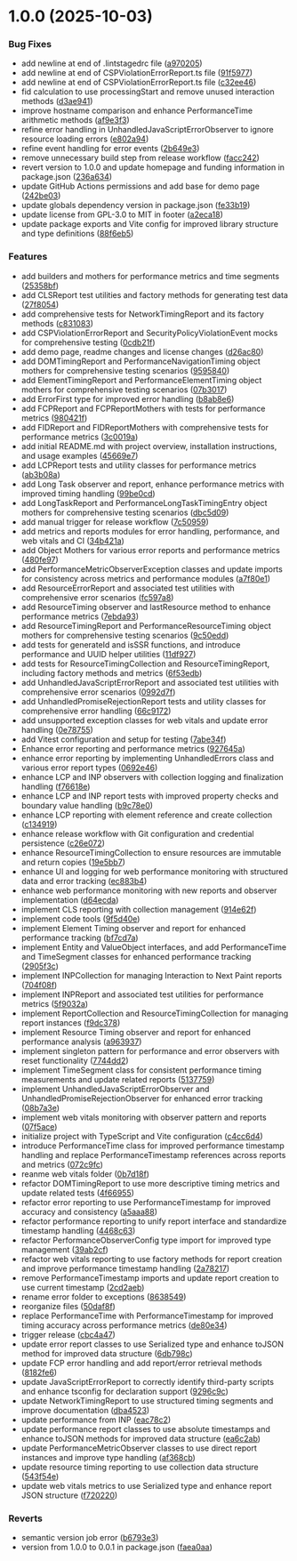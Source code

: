 # 1.0.0 (2025-10-03)


### Bug Fixes

* add newline at end of .lintstagedrc file ([a970205](https://github.com/Cefo14/rumora/commit/a970205174a1f59a449aa94080afdfacbaebf5cc))
* add newline at end of CSPViolationErrorReport.ts file ([91f5977](https://github.com/Cefo14/rumora/commit/91f59776f2e8506359388da99f06bc845d8697f2))
* add newline at end of CSPViolationErrorReport.ts file ([c32ee46](https://github.com/Cefo14/rumora/commit/c32ee46936d7ef80188ea9ece390e23fed11de17))
* fid calculation to use processingStart and remove unused interaction methods ([d3ae941](https://github.com/Cefo14/rumora/commit/d3ae941d311a069824ea4972f5ea1fe3d71f5276))
* improve hostname comparison and enhance PerformanceTime arithmetic methods ([af9e3f3](https://github.com/Cefo14/rumora/commit/af9e3f3f78d57de3494e3386b5a39223346da221))
* refine error handling in UnhandledJavaScriptErrorObserver to ignore resource loading errors ([e802a94](https://github.com/Cefo14/rumora/commit/e802a9484505c04889e75f48e4c0096a80231c23))
* refine event handling for error events ([2b649e3](https://github.com/Cefo14/rumora/commit/2b649e37b91833ae6eaee19841c1145c34c3ffde))
* remove unnecessary build step from release workflow ([facc242](https://github.com/Cefo14/rumora/commit/facc242d2d73dbf637f47a907de21bc2d7dcba58))
* revert version to 1.0.0 and update homepage and funding information in package.json ([236a634](https://github.com/Cefo14/rumora/commit/236a634abed7e09546534352e80d336770191c14))
* update GitHub Actions permissions and  add base for demo page ([242be03](https://github.com/Cefo14/rumora/commit/242be03556f94c156d321ec4b78a504e0e78b831))
* update globals dependency version in package.json ([fe33b19](https://github.com/Cefo14/rumora/commit/fe33b191e65186e9b5cfcbd2541193a3bc11384e))
* update license from GPL-3.0 to MIT in footer ([a2eca18](https://github.com/Cefo14/rumora/commit/a2eca18dbc169c3c9416db7c2c167fdcc5e4b910))
* update package exports and Vite config for improved library structure and type definitions ([88f6eb5](https://github.com/Cefo14/rumora/commit/88f6eb55fad0b259209e9ca231f2598cd4438d4b))


### Features

* add builders and mothers for performance metrics and time segments ([25358bf](https://github.com/Cefo14/rumora/commit/25358bf09d2fa82e46f93a0a452f7596ca75daed))
* add CLSReport test utilities and factory methods for generating test data ([27f8054](https://github.com/Cefo14/rumora/commit/27f8054a43026fd3d9bde7dd8cea4e12135af134))
* add comprehensive tests for NetworkTimingReport and its factory methods ([c831083](https://github.com/Cefo14/rumora/commit/c8310835771ebaf4f247f715953eee9b436e7ea3))
* add CSPViolationErrorReport and SecurityPolicyViolationEvent mocks for comprehensive testing ([0cdb21f](https://github.com/Cefo14/rumora/commit/0cdb21f79b9ef3082f4556c7e9d1b849b05ae311))
* add demo page, readme changes and license changes ([d26ac80](https://github.com/Cefo14/rumora/commit/d26ac80ade16d746e02ebdeb79d3268eece00491))
* add DOMTimingReport and PerformanceNavigationTiming object mothers for comprehensive testing scenarios ([9595840](https://github.com/Cefo14/rumora/commit/9595840ea647063a90088050cd5c8c1ad59b7bb5))
* add ElementTimingReport and PerformanceElementTiming object mothers for comprehensive testing scenarios ([07b3017](https://github.com/Cefo14/rumora/commit/07b30170c9db404352d799e7bdc5c635ae29f398))
* add ErrorFirst type for improved error handling ([b8ab8e6](https://github.com/Cefo14/rumora/commit/b8ab8e6d571ba8eee7e2f3138d70ef9b0ff6d2fa))
* add FCPReport and FCPReportMothers with tests for performance metrics ([980421f](https://github.com/Cefo14/rumora/commit/980421f436c4ec7ed679cf897a44c89fc003c569))
* add FIDReport and FIDReportMothers with comprehensive tests for performance metrics ([3c0019a](https://github.com/Cefo14/rumora/commit/3c0019a7d362a18c8cdca47e6525697f6b370af0))
* add initial README.md with project overview, installation instructions, and usage examples ([45669e7](https://github.com/Cefo14/rumora/commit/45669e7438700b3cb9bbbc2bc4209fb265bada20))
* add LCPReport tests and utility classes for performance metrics ([ab3b08a](https://github.com/Cefo14/rumora/commit/ab3b08a35760193cc6f45507405dd412e360282b))
* add Long Task observer and report, enhance performance metrics with improved timing handling ([99be0cd](https://github.com/Cefo14/rumora/commit/99be0cd0e54c11936c4e3a85567e8ca5e785e366))
* add LongTaskReport and PerformanceLongTaskTimingEntry object mothers for comprehensive testing scenarios ([dbc5d09](https://github.com/Cefo14/rumora/commit/dbc5d095bc15dd67104b90e993d36a453c9e64cc))
* add manual trigger for release workflow ([7c50959](https://github.com/Cefo14/rumora/commit/7c50959d645a18c1637279348f6aa0804ea6f593))
* add metrics and reports modules for error handling, performance, and web vitals and CI ([34b421a](https://github.com/Cefo14/rumora/commit/34b421a31392ddc398f4bb35c397980d202df192))
* add Object Mothers for various error reports and performance metrics ([480fe97](https://github.com/Cefo14/rumora/commit/480fe97f7c242ae42fe12be17eba6b2a6d2f9c9b))
* add PerformanceMetricObserverException classes and update imports for consistency across metrics and performance modules ([a7f80e1](https://github.com/Cefo14/rumora/commit/a7f80e133d3a0b91f724b1bf813064ed0a125eb6))
* add ResourceErrorReport and associated test utilities with comprehensive error scenarios ([fc597a8](https://github.com/Cefo14/rumora/commit/fc597a86066f5c7d2b7ef8ae2765821cf6013fe9))
* add ResourceTiming observer and lastResource method to enhance performance metrics ([7ebda93](https://github.com/Cefo14/rumora/commit/7ebda939f893ccfcc4e02bc8b7aaf475c96c0e1b))
* add ResourceTimingReport and PerformanceResourceTiming object mothers for comprehensive testing scenarios ([9c50edd](https://github.com/Cefo14/rumora/commit/9c50edd55c86c7d5a4ff3d2ad5f8cefe23653152))
* add tests for generateId and isSSR functions, and introduce performance and UUID helper utilities ([11df927](https://github.com/Cefo14/rumora/commit/11df9272a8ddeee037c707c58750df6e46220261))
* add tests for ResourceTimingCollection and ResourceTimingReport, including factory methods and metrics ([6f53edb](https://github.com/Cefo14/rumora/commit/6f53edb36d65069012405e1ae142d358923e3539))
* add UnhandledJavaScriptErrorReport and associated test utilities with comprehensive error scenarios ([0992d7f](https://github.com/Cefo14/rumora/commit/0992d7ff8908e3055648911a270cf1952c45d30c))
* add UnhandledPromiseRejectionReport tests and utility classes for comprehensive error handling ([66c9172](https://github.com/Cefo14/rumora/commit/66c9172e4756f717b245c1ad5f61875257d07d5e))
* add unsupported exception classes for web vitals and update error handling ([0e78755](https://github.com/Cefo14/rumora/commit/0e78755d711fb6c7c42dd86de38f0ff6a8d8f213))
* add Vitest configuration and setup for testing ([7abe34f](https://github.com/Cefo14/rumora/commit/7abe34f1102260777f9a47925d2c2bf8408428c9))
* Enhance error reporting and performance metrics ([927645a](https://github.com/Cefo14/rumora/commit/927645af5f0295410f2d01281ff54ee77a46f03b))
* enhance error reporting by implementing UnhandledErrors class and various error report types ([0692e46](https://github.com/Cefo14/rumora/commit/0692e461f5a1f719adfc06cc115833c991fce4be))
* enhance LCP and INP observers with collection logging and finalization handling ([f76618e](https://github.com/Cefo14/rumora/commit/f76618ee1da7b1d2e414ddc55cacbaa285b3c922))
* enhance LCP and INP report tests with improved property checks and boundary value handling ([b9c78e0](https://github.com/Cefo14/rumora/commit/b9c78e03f61516ea108fc21180b18521fd98ef80))
* enhance LCP reporting with element reference and create collection ([c134919](https://github.com/Cefo14/rumora/commit/c134919520a6b63e83754649a9016814298f9773))
* enhance release workflow with Git configuration and credential persistence ([c26e072](https://github.com/Cefo14/rumora/commit/c26e072c01ae186acb90ce35e8a520a2fd4eba3b))
* enhance ResourceTimingCollection to ensure resources are immutable and return copies ([19e5bb7](https://github.com/Cefo14/rumora/commit/19e5bb7081b134354c82037c860143bc4846b9e3))
* enhance UI and logging for web performance monitoring with structured data and error tracking ([ec883b4](https://github.com/Cefo14/rumora/commit/ec883b40ec58a3c9a930e5a5199bf070f37f7834))
* enhance web performance monitoring with new reports and observer implementation ([d64ecda](https://github.com/Cefo14/rumora/commit/d64ecda7a24532df787cc360f64f1e2395ba5311))
* implement CLS reporting with collection management ([914e62f](https://github.com/Cefo14/rumora/commit/914e62f6c3c899e02a15ae8a60d2e253aab8a797))
* implement code tools ([9f5d40e](https://github.com/Cefo14/rumora/commit/9f5d40e021bc678d694476a48bdb3c1d44cbaa14))
* implement Element Timing observer and report for enhanced performance tracking ([bf7cd7a](https://github.com/Cefo14/rumora/commit/bf7cd7a9d2e629053eba37d06a65317b5a6537ad))
* implement Entity and ValueObject interfaces, and add PerformanceTime and TimeSegment classes for enhanced performance tracking ([2905f3c](https://github.com/Cefo14/rumora/commit/2905f3cc8e575c82fafb1aba9f5377f2c34d96c5))
* implement INPCollection for managing Interaction to Next Paint reports ([704f08f](https://github.com/Cefo14/rumora/commit/704f08f0c9f4027a490623ff0594ea124319d428))
* implement INPReport and associated test utilities for performance metrics ([5f9032a](https://github.com/Cefo14/rumora/commit/5f9032a990badcd4b1180407d0266440c71f636b))
* implement ReportCollection and ResourceTimingCollection for managing report instances ([f9dc378](https://github.com/Cefo14/rumora/commit/f9dc378d2c30204ff20441b6059e3977f9816d86))
* implement Resource Timing observer and report for enhanced performance analysis ([a963937](https://github.com/Cefo14/rumora/commit/a9639372976dce6b75aebd2b98cc1f37a91bea5a))
* implement singleton pattern for performance and error observers with reset functionality ([7744dd2](https://github.com/Cefo14/rumora/commit/7744dd25b7a0209b3143e1337485b98c200eef30))
* implement TimeSegment class for consistent performance timing measurements and update related reports ([5137759](https://github.com/Cefo14/rumora/commit/51377599337f33dd2c2c127f2eaccd5cc8030ad5))
* implement UnhandledJavaScriptErrorObserver and UnhandledPromiseRejectionObserver for enhanced error tracking ([08b7a3e](https://github.com/Cefo14/rumora/commit/08b7a3e359c949b80e26ec31da804459aa1caf41))
* implement web vitals monitoring with observer pattern and reports ([07f5ace](https://github.com/Cefo14/rumora/commit/07f5acedd0d8d9b1c9858230235bc6f88a46df53))
* initialize project with TypeScript and Vite configuration ([c4cc6d4](https://github.com/Cefo14/rumora/commit/c4cc6d48b5d163bb91e7882ac694ce74fba48219))
* introduce PerformanceTime class for improved performance timestamp handling and replace PerformanceTimestamp references across reports and metrics ([072c9fc](https://github.com/Cefo14/rumora/commit/072c9fc4ae82648e1903aa6e1812878a34758afe))
* reanme web vitals folder ([0b7d18f](https://github.com/Cefo14/rumora/commit/0b7d18f83c8dcdb60f00ceec673585067b607946))
* refactor DOMTimingReport to use more descriptive timing metrics and update related tests ([4f66955](https://github.com/Cefo14/rumora/commit/4f6695504882101d471e295aa5e85d086cdf67f7))
* refactor error reporting to use PerformanceTimestamp for improved accuracy and consistency ([a5aaa88](https://github.com/Cefo14/rumora/commit/a5aaa88b8cbb20045b01c1414d2ef938b103d7ea))
* refactor performance reporting to unify report interface and standardize timestamp handling ([4468c63](https://github.com/Cefo14/rumora/commit/4468c634c2fbfd06a27f6c50e7c1edd9757134b1))
* refactor PerformanceObserverConfig type import for improved type management ([39ab2cf](https://github.com/Cefo14/rumora/commit/39ab2cfa24c976ce7ad1b6f98ca6b7371c767091))
* refactor web vitals reporting to use factory methods for report creation and improve performance timestamp handling ([2a78217](https://github.com/Cefo14/rumora/commit/2a78217f62cb8dfd98544d6b34fbcb70fe44149b))
* remove PerformanceTimestamp imports and update report creation to use current timestamp ([2cd2aeb](https://github.com/Cefo14/rumora/commit/2cd2aebd286202875e54203abd5d09da57dabe4b))
* rename error folder to exceptions ([8638549](https://github.com/Cefo14/rumora/commit/863854954ca6f43ac1bfeba4d04634a249a6e888))
* reorganize files ([50daf8f](https://github.com/Cefo14/rumora/commit/50daf8fbce681fa3158323cf7a0e73995bbbca50))
* replace PerformanceTime with PerformanceTimestamp for improved timing accuracy across performance metrics ([de80e34](https://github.com/Cefo14/rumora/commit/de80e34e9033fee76de89e5df239bc13c7cc075a))
* trigger release ([cbc4a47](https://github.com/Cefo14/rumora/commit/cbc4a4726ebf62605355f644667e307d9c2c616c))
* update error report classes to use Serialized type and enhance toJSON method for improved data structure ([6db798c](https://github.com/Cefo14/rumora/commit/6db798ca24d899dc72f6173bf80d957d1be838f0))
* update FCP error handling and add report/error retrieval methods ([8182fe6](https://github.com/Cefo14/rumora/commit/8182fe62d37b9bfe3314969edca3eb9f75267202))
* update JavaScriptErrorReport to correctly identify third-party scripts and enhance tsconfig for declaration support ([9296c9c](https://github.com/Cefo14/rumora/commit/9296c9cfaa15b45f1663db94d865a1311287b924))
* update NetworkTimingReport to use structured timing segments and improve documentation ([dba4523](https://github.com/Cefo14/rumora/commit/dba4523d3c5b0c88a588115f02322d6464f0940a))
* update performance from INP ([eac78c2](https://github.com/Cefo14/rumora/commit/eac78c2a9459f7de023feaa1e91fa938c78fbb9a))
* update performance report classes to use absolute timestamps and enhance toJSON methods for improved data structure ([ea6c2ab](https://github.com/Cefo14/rumora/commit/ea6c2abd23ce7b9464feba5ada866f9cb3d1fa7f))
* update PerformanceMetricObserver classes to use direct report instances and improve type handling ([af368cb](https://github.com/Cefo14/rumora/commit/af368cb852c5338143027851e495542c840a3c24))
* update resource timing reporting to use collection data structure ([543f54e](https://github.com/Cefo14/rumora/commit/543f54e0fe79ba46d6df35281c3d6719aa57a1f5))
* update web vitals metrics to use Serialized type and enhance report JSON structure ([f720220](https://github.com/Cefo14/rumora/commit/f720220e2093015eb6c072329aa7fa94ff6f40ac))


### Reverts

* semantic version job error ([b6793e3](https://github.com/Cefo14/rumora/commit/b6793e36f94108d70876d7ae8f0dc1f52f0417d9))
* version from 1.0.0 to 0.0.1 in package.json ([faea0aa](https://github.com/Cefo14/rumora/commit/faea0aab38f646530013c75416eee529a031f041))
